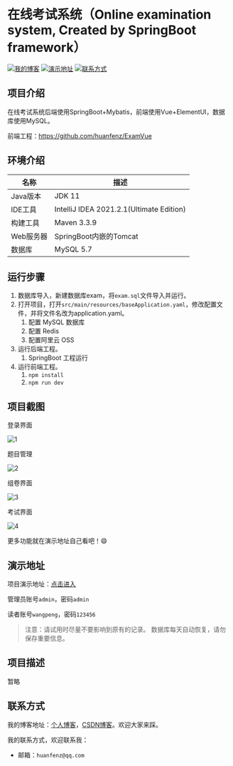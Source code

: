 # 在线考试系统（Online examination system, Created by SpringBoot framework）

[![我的博客](https://img.shields.io/badge/%E6%88%91%E7%9A%84%E5%8D%9A%E5%AE%A2-huanfenz.top-brightgreen)](http://huanfenz.top)    [![演示地址](https://img.shields.io/badge/%E6%BC%94%E7%A4%BA%E5%9C%B0%E5%9D%80-%E7%82%B9%E5%87%BB%E6%9F%A5%E7%9C%8B-blue)](https://github.com/huanfenz/ExamApi#演示地址)    [![联系方式](https://img.shields.io/badge/%E8%81%94%E7%B3%BB%E6%96%B9%E5%BC%8F-%E7%82%B9%E5%87%BB%E6%9F%A5%E7%9C%8B-green)](https://github.com/huanfenz/ExamApi#联系方式)

## 项目介绍

在线考试系统后端使用SpringBoot+Mybatis，前端使用Vue+ElementUI，数据库使用MySQL。

前端工程：https://github.com/huanfenz/ExamVue

## 环境介绍

| 名称     | 描述                                       |
| ------ | ---------------------------------------- |
| Java版本 | JDK 11                                |
| IDE工具  | IntelliJ IDEA 2021.2.1(Ultimate Edition) |
| 构建工具   | Maven 3.3.9                              |
| Web服务器 | SpringBoot内嵌的Tomcat                      |
| 数据库    | MySQL 5.7                                |

## 运行步骤

1. 数据库导入，新建数据库exam，将`exam.sql`文件导入并运行。
2. 打开项目，打开`src/main/resources/baseApplication.yaml`，修改配置文件，并将文件名改为application.yaml。
   1. 配置 MySQL 数据库
   2. 配置 Redis
   3. 配置阿里云 OSS
3. 运行后端工程。
   1. SpringBoot 工程运行
4. 运行前端工程。
   1. `npm install`
   2. `npm run dev`

## 项目截图

登录界面

![1](http://wangpeng-imgsubmit.oss-cn-hangzhou.aliyuncs.com/img/202205111254004.png)

题目管理

![2](http://wangpeng-imgsubmit.oss-cn-hangzhou.aliyuncs.com/img/202205111255314.png)

组卷界面

![3](http://wangpeng-imgsubmit.oss-cn-hangzhou.aliyuncs.com/img/202205111256158.png)

考试界面

![4](http://wangpeng-imgsubmit.oss-cn-hangzhou.aliyuncs.com/img/202205111257098.png)

更多功能就在演示地址自己看吧！:smile:

## 演示地址

项目演示地址：[点击进入](http://47.97.104.230:8093/)

管理员账号`admin`，密码`admin`

读者账号`wangpeng`，密码`123456`

>   注意：请试用时尽量不要影响到原有的记录。
>   数据库每天自动恢复，请勿保存重要信息。

## 项目描述

暂略

## 联系方式

我的博客地址：[个人博客](http://huanfenz.top)，[CSDN博客](https://blog.csdn.net/qq_34245098)。欢迎大家来踩。

我的联系方式，欢迎联系我：

* 邮箱：`huanfenz@qq.com`
